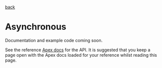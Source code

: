 [back](../../README.md)
# Asynchronous

Documentation and example code coming soon.

See the reference [Apex docs](SfApexDocs/asynchronous.html) for the API. It is suggested that you keep a page open
with the Apex docs loaded for your reference whilst reading this page.